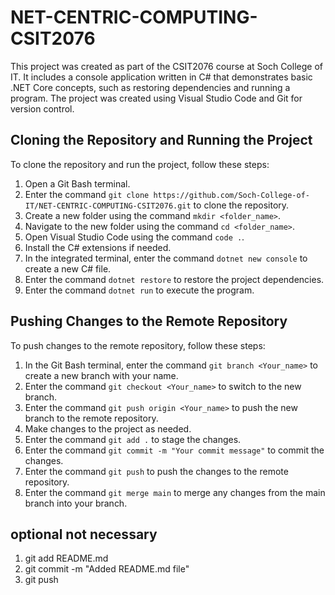 # NET-CENTRIC-COMPUTING-CSIT2076
This project was created as part of the CSIT2076 course at Soch College of IT. It includes a console application written in C# that demonstrates basic .NET Core concepts, such as restoring dependencies and running a program. The project was created using Visual Studio Code and Git for version control.

## Cloning the Repository and Running the Project

To clone the repository and run the project, follow these steps:

1. Open a Git Bash terminal.
2. Enter the command `git clone https://github.com/Soch-College-of-IT/NET-CENTRIC-COMPUTING-CSIT2076.git` to clone the repository.
3. Create a new folder using the command `mkdir <folder_name>`.
4. Navigate to the new folder using the command `cd <folder_name>`.
5. Open Visual Studio Code using the command `code .`.
6. Install the C# extensions if needed.
7. In the integrated terminal, enter the command `dotnet new console` to create a new C# file.
8. Enter the command `dotnet restore` to restore the project dependencies.
9. Enter the command `dotnet run` to execute the program.
## Pushing Changes to the Remote Repository

To push changes to the remote repository, follow these steps:

1. In the Git Bash terminal, enter the command `git branch <Your_name>` to create a new branch with your name.
2. Enter the command `git checkout <Your_name>` to switch to the new branch.
3. Enter the command `git push origin <Your_name>` to push the new branch to the remote repository.
4. Make changes to the project as needed.
5. Enter the command `git add .` to stage the changes.
6. Enter the command `git commit -m "Your commit message"` to commit the changes.
7. Enter the command `git push` to push the changes to the remote repository.
8. Enter the command `git merge main` to merge any changes from the main branch into your branch.

## optional not necessary

1. git add README.md
2. git commit -m "Added README.md file"
3. git push
